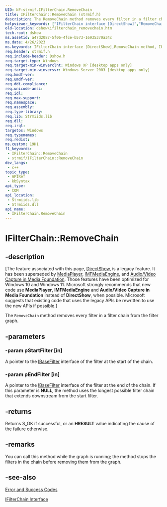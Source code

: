 ```yaml
---
UID: NF:strmif.IFilterChain.RemoveChain
title: IFilterChain::RemoveChain (strmif.h)
description: The RemoveChain method removes every filter in a filter chain from the filter graph.
helpviewer_keywords: ["IFilterChain interface [DirectShow]","RemoveChain method","IFilterChain.RemoveChain","IFilterChain::RemoveChain","IFilterChainRemoveChain","RemoveChain","RemoveChain method [DirectShow]","RemoveChain method [DirectShow]","IFilterChain interface","dshow.ifilterchain_removechain","strmif/IFilterChain::RemoveChain"]
old-location: dshow\ifilterchain_removechain.htm
tech.root: dshow
ms.assetid: a47d2087-5f06-4fce-b573-16935370a34c
ms.date: 4/26/2023
ms.keywords: IFilterChain interface [DirectShow],RemoveChain method, IFilterChain.RemoveChain, IFilterChain::RemoveChain, IFilterChainRemoveChain, RemoveChain, RemoveChain method [DirectShow], RemoveChain method [DirectShow],IFilterChain interface, dshow.ifilterchain_removechain, strmif/IFilterChain::RemoveChain
req.header: strmif.h
req.include-header: Dshow.h
req.target-type: Windows
req.target-min-winverclnt: Windows XP [desktop apps only]
req.target-min-winversvr: Windows Server 2003 [desktop apps only]
req.kmdf-ver: 
req.umdf-ver: 
req.ddi-compliance: 
req.unicode-ansi: 
req.idl: 
req.max-support: 
req.namespace: 
req.assembly: 
req.type-library: 
req.lib: Strmiids.lib
req.dll: 
req.irql: 
targetos: Windows
req.typenames: 
req.redist: 
ms.custom: 19H1
f1_keywords:
 - IFilterChain::RemoveChain
 - strmif/IFilterChain::RemoveChain
dev_langs:
 - c++
topic_type:
 - APIRef
 - kbSyntax
api_type:
 - COM
api_location:
 - Strmiids.lib
 - Strmiids.dll
api_name:
 - IFilterChain.RemoveChain
---
```


# IFilterChain::RemoveChain


## -description

\[The feature associated with this page, [DirectShow](/windows/win32/directshow/directshow), is a legacy feature. It has been superseded by [MediaPlayer](/uwp/api/Windows.Media.Playback.MediaPlayer), [IMFMediaEngine](/windows/win32/api/mfmediaengine/nn-mfmediaengine-imfmediaengine), and [Audio/Video Capture in Media Foundation](windows/win32/medfound/audio-video-capture-in-media-foundation). Those features have been optimized for Windows 10 and Windows 11. Microsoft strongly recommends that new code use **MediaPlayer**, **IMFMediaEngine** and **Audio/Video Capture in Media Foundation** instead of **DirectShow**, when possible. Microsoft suggests that existing code that uses the legacy APIs be rewritten to use the new APIs if possible.\]

The <code>RemoveChain</code> method removes every filter in a filter chain from the filter graph.

## -parameters

### -param pStartFilter [in]

A pointer to the <a href="/windows/desktop/api/strmif/nn-strmif-ibasefilter">IBaseFilter</a> interface of the filter at the start of the chain.

### -param pEndFilter [in]

A pointer to the <a href="/windows/desktop/api/strmif/nn-strmif-ibasefilter">IBaseFilter</a> interface of the filter at the end of the chain. If this parameter is <b>NULL</b>, the method uses the longest possible filter chain that extends downstream from the start filter.

## -returns

Returns S_OK if successful, or an <b>HRESULT</b> value indicating the cause of the failure otherwise.

## -remarks

You can call this method while the graph is running; the method stops the filters in the chain before removing them from the graph.

## -see-also

<a href="/windows/desktop/DirectShow/error-and-success-codes">Error and Success Codes</a>



<a href="/windows/desktop/api/strmif/nn-strmif-ifilterchain">IFilterChain Interface</a>